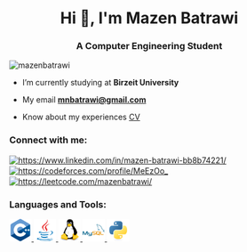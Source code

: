 <h1 align="center">Hi 👋, I'm Mazen Batrawi</h1>
<h3 align="center">A Computer Engineering Student</h3>

<p align="left"> <img src="https://komarev.com/ghpvc/?username=mazenbatrawi&label=Profile%20views&color=0e75b6&style=flat" alt="mazenbatrawi" /> </p>

- I’m currently studying at **Birzeit University**

- My email **mnbatrawi@gmail.com**

- Know about my experiences [CV](https://docs.google.com/document/d/1iPq1sOorFMkKnOmBlK14kX9rQDmap_erREUJZmZ7NjA/edit?usp=sharing)

<h3 align="left">Connect with me:</h3>
<p align="left">
<a href="https://www.linkedin.com/in/mazen-batrawi-bb8b74221//" target="blank"><img align="center" src="https://raw.githubusercontent.com/rahuldkjain/github-profile-readme-generator/master/src/images/icons/Social/linked-in-alt.svg" alt="https://www.linkedin.com/in/mazen-batrawi-bb8b74221/" height="30" width="40" /></a>
<a href="https://codeforces.com/profile/MeEzOo_" target="blank"><img align="center" src="https://raw.githubusercontent.com/rahuldkjain/github-profile-readme-generator/master/src/images/icons/Social/codeforces.svg" alt="https://codeforces.com/profile/MeEzOo_" height="30" width="40" /></a>
<a href="https://leetcode.com/mazenbatrawi/" target="blank"><img align="center" src="https://raw.githubusercontent.com/rahuldkjain/github-profile-readme-generator/master/src/images/icons/Social/leet-code.svg" alt="https://leetcode.com/mazenbatrawi/" height="30" width="40" /></a>
</p>

<h3 align="left">Languages and Tools:</h3>
<p align="left"> <a href="https://www.w3schools.com/cpp/" target="_blank" rel="noreferrer"> <img src="https://raw.githubusercontent.com/devicons/devicon/master/icons/cplusplus/cplusplus-original.svg" alt="cplusplus" width="40" height="40"/> </a> <a href="https://www.java.com" target="_blank" rel="noreferrer"> <img src="https://raw.githubusercontent.com/devicons/devicon/master/icons/java/java-original.svg" alt="java" width="40" height="40"/> </a> <a href="https://www.linux.org/" target="_blank" rel="noreferrer"> <img src="https://raw.githubusercontent.com/devicons/devicon/master/icons/linux/linux-original.svg" alt="linux" width="40" height="40"/> </a> <a href="https://www.mysql.com/" target="_blank" rel="noreferrer"> <img src="https://raw.githubusercontent.com/devicons/devicon/master/icons/mysql/mysql-original-wordmark.svg" alt="mysql" width="40" height="40"/> </a> <a href="https://www.python.org" target="_blank" rel="noreferrer"> <img src="https://raw.githubusercontent.com/devicons/devicon/master/icons/python/python-original.svg" alt="python" width="40" height="40"/> </a> </p>
